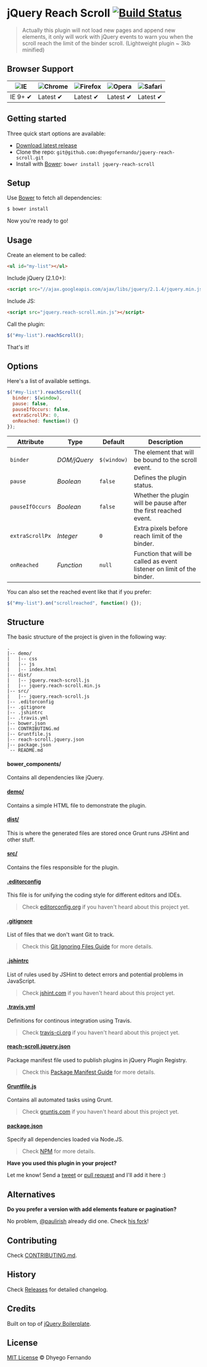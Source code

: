 # jQuery Reach Scroll [![Build Status](https://travis-ci.org/dhyegofernando/jquery-reach-scroll.svg?branch=master)](https://travis-ci.org/dhyegofernando/jquery-reach-scroll)

> Actually this plugin will not load new pages and append new elements, it only will work with jQuery events to warn you when the scroll reach the limit of the binder scroll. (Lightweight plugin ~ 3kb minified)

## Browser Support

![IE](https://raw.github.com/alrra/browser-logos/master/internet-explorer/internet-explorer_48x48.png) | ![Chrome](https://raw.github.com/alrra/browser-logos/master/chrome/chrome_48x48.png) | ![Firefox](https://raw.github.com/alrra/browser-logos/master/firefox/firefox_48x48.png) | ![Opera](https://raw.github.com/alrra/browser-logos/master/opera/opera_48x48.png) | ![Safari](https://raw.github.com/alrra/browser-logos/master/safari/safari_48x48.png)
--- | --- | --- | --- | --- |
IE 9+ ✔ | Latest ✔ | Latest ✔ | Latest ✔ | Latest ✔ |

## Getting started

Three quick start options are available:

* [Download latest release](https://github.com/dhyegofernando/jquery-reach-scroll/releases)
* Clone the repo: `git@github.com:dhyegofernando/jquery-reach-scroll.git`
* Install with [Bower](http://bower.io): `bower install jquery-reach-scroll`

## Setup

Use [Bower](http://bower.io) to fetch all dependencies:

```sh
$ bower install
```

Now you're ready to go!

## Usage

Create an element to be called:

```html
<ul id="my-list"></ul>
```

Include jQuery (2.1.0+):

```html
<script src="//ajax.googleapis.com/ajax/libs/jquery/2.1.4/jquery.min.js"></script>
```

Include JS:

```html
<script src="jquery.reach-scroll.min.js"></script>
```

Call the plugin:

```javascript
$("#my-list").reachScroll();
```

That's it!

## Options

Here's a list of available settings.

```javascript
$("#my-list").reachScroll({
  binder: $(window),
  pause: false,
  pauseIfOccurs: false,
  extraScrollPx: 0,
  onReached: function() {}
});
```

Attribute        | Type         | Default      | Description
---              | ---          | ---          | ---
`binder`         | *DOM/jQuery* | `$(window)`  | The element that will be bound to the scroll event.
`pause`          | *Boolean*    | `false`      | Defines the plugin status.
`pauseIfOccurs`  | *Boolean*    | `false`      | Whether the plugin will be pause after the first reached event.
`extraScrollPx`  | *Integer*    | `0`          | Extra pixels before reach limit of the binder.
`onReached`      | *Function*   | `null`       | Function that will be called as event listener on limit of the binder.

You can also set the reached event like that if you prefer:

```javascript
$("#my-list").on("scrollreached", function() {});
```

## Structure

The basic structure of the project is given in the following way:

```
.
|-- demo/
|   |-- css
|   |-- js
|   |-- index.html
|-- dist/
|   |-- jquery.reach-scroll.js
|   |-- jquery.reach-scroll.min.js
|-- src/
|   |-- jquery.reach-scroll.js
|-- .editorconfig
|-- .gitignore
|-- .jshintrc
|-- .travis.yml
|-- bower.json
|-- CONTRIBUTING.md
|-- Gruntfile.js
|-- reach-scroll.jquery.json
|-- package.json
`-- README.md
```

#### bower_components/

Contains all dependencies like jQuery.

#### [demo/](https://github.com/dhyegofernando/jquery-reach-scroll/tree/master/demo)

Contains a simple HTML file to demonstrate the plugin.

#### [dist/](https://github.com/dhyegofernando/jquery-reach-scroll/tree/master/dist)

This is where the generated files are stored once Grunt runs JSHint and other stuff.

#### [src/](https://github.com/dhyegofernando/jquery-reach-scroll/tree/master/src)

Contains the files responsible for the plugin.

#### [.editorconfig](https://github.com/dhyegofernando/jquery-reach-scroll/tree/master/.editorconfig)

This file is for unifying the coding style for different editors and IDEs.

> Check [editorconfig.org](http://editorconfig.org) if you haven't heard about this project yet.

#### [.gitignore](https://github.com/dhyegofernando/jquery-reach-scroll/tree/master/.gitignore)

List of files that we don't want Git to track.

> Check this [Git Ignoring Files Guide](https://help.github.com/articles/ignoring-files) for more details.

#### [.jshintrc](https://github.com/dhyegofernando/jquery-reach-scroll/tree/master/.jshintrc)

List of rules used by JSHint to detect errors and potential problems in JavaScript.

> Check [jshint.com](http://jshint.com/about/) if you haven't heard about this project yet.

#### [.travis.yml](https://github.com/dhyegofernando/jquery-reach-scroll/tree/master/.travis.yml)

Definitions for continous integration using Travis.

> Check [travis-ci.org](http://about.travis-ci.org/) if you haven't heard about this project yet.

#### [reach-scroll.jquery.json](https://github.com/dhyegofernando/jquery-reach-scroll/tree/master/reach-scroll.jquery.json)

Package manifest file used to publish plugins in jQuery Plugin Registry.

> Check this [Package Manifest Guide](http://plugins.jquery.com/docs/package-manifest/) for more details.

#### [Gruntfile.js](https://github.com/dhyegofernando/jquery-reach-scroll/tree/master/Gruntfile.js)

Contains all automated tasks using Grunt.

> Check [gruntjs.com](http://gruntjs.com) if you haven't heard about this project yet.

#### [package.json](https://github.com/dhyegofernando/jquery-reach-scroll/tree/master/package.json)

Specify all dependencies loaded via Node.JS.

> Check [NPM](https://npmjs.org/doc/json.html) for more details.

**Have you used this plugin in your project?**

Let me know! Send a [tweet](http://twitter.com/dhyegofernando) or [pull request](https://github.com/dhyegofernando/jquery-reach-scroll/pull/new/master) and I'll add it here :)

## Alternatives

**Do you prefer a version with add elements feature or pagination?**

No problem, [@paulirish](https://github.com/paulirish) already did one. Check [his fork](https://github.com/paulirish/infinite-scroll)!

## Contributing

Check [CONTRIBUTING.md](https://github.com/dhyegofernando/jquery-reach-scroll/blob/master/CONTRIBUTING.md).

## History

Check [Releases](https://github.com/dhyegofernando/jquery-reach-scroll/releases) for detailed changelog.

## Credits

Built on top of [jQuery Boilerplate](http://jqueryboilerplate.com).

## License

[MIT License](http://dhyegofernando.mit-license.org/) © Dhyego Fernando
